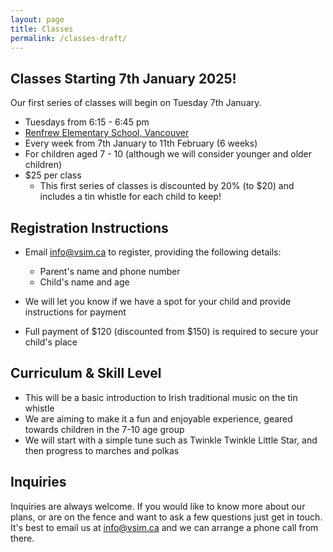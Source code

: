 ```yaml
---
layout: page
title: Classes
permalink: /classes-draft/
---
```


## Classes Starting 7th January 2025!
Our first series of classes will begin on Tuesday 7th January. 

* Tuesdays from 6:15 - 6:45 pm
* [Renfrew Elementary School, Vancouver ](https://maps.app.goo.gl/in528fYvUAeSQCtCA)
* Every week from 7th January to 11th February (6 weeks)
* For children aged 7 - 10 (although we will consider younger and older children)
* $25 per class
  * This first series of classes is discounted by 20% (to $20) and includes a tin whistle for each child to keep!
 
## Registration Instructions
* Email [info@vsim.ca](mailto:info@vsim.ca) to register, providing the following details:
  * Parent's name and phone number
  * Child's name and age
 
* We will let you know if we have a spot for your child and provide instructions for payment
* Full payment of $120 (discounted from $150) is required to secure your child's place

## Curriculum & Skill Level
* This will be a basic introduction to Irish traditional music on the tin whistle
* We are aiming to make it a fun and enjoyable experience, geared towards children in the 7-10 age group
* We will start with a simple tune such as Twinkle Twinkle Little Star, and then progress to marches and polkas

## Inquiries
Inquiries are always welcome. If you would like to know more about our plans, or are on the fence and want to ask a few questions just get in touch. 
It's best to email us at info@vsim.ca and we can arrange a phone call from there. 
